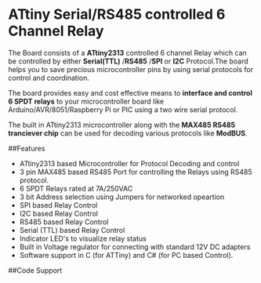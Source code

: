 # ATtiny Serial/RS485 controlled 6 Channel Relay

The Board consists of a **ATtiny2313** controlled 6 channel Relay which can be controlled by either **Serial(TTL)** /**RS485** /**SPI** or **I2C** Protocol.The board helps you to save precious microcontroller pins by using serial protocols for control and coordination.

The board provides easy and cost effective means to **interface and control 6 SPDT relays** to your microcontroller board like Arduino/AVR/8051/Raspberry Pi or PIC using a two wire serial protocol.

The built in ATtiny2313 microcontroller along with the **MAX485 RS485 tranciever chip** can be used for decoding various protocols like **ModBUS**.

##Features

 - ATtiny2313 based Microcontroller for Protocol Decoding and control
 - 3 pin MAX485 based RS485 Port for controlling the Relays using RS485 protocol.
 - 6 SPDT Relays rated at 7A/250VAC
 - 3 bit Address selection using Jumpers for networked opeartion
 - SPI based Relay Control 
 - I2C based Relay Control 
 - RS485 based Relay Control 
 - Serial (TTL) based Relay Control 
 - Indicator LED's to visualize relay status
 - Built in Voltage regulator for  connecting with standard 12V DC adapters 
 - Software support in C (for ATTiny) and C# (for PC based Control).
 
 ##Code Support

